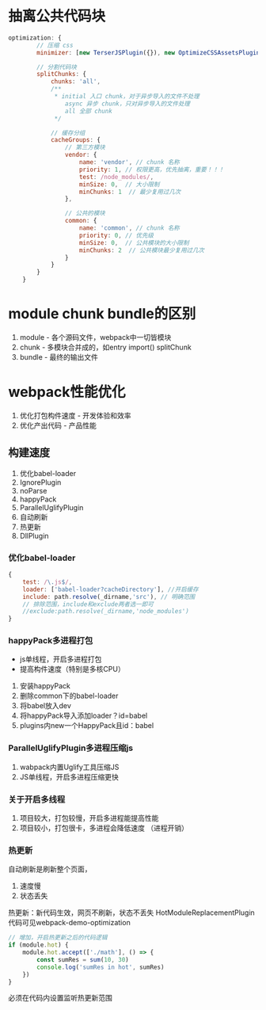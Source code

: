 # 抽离公共代码块
```js
optimization: {
        // 压缩 css
        minimizer: [new TerserJSPlugin({}), new OptimizeCSSAssetsPlugin({})],

        // 分割代码块
        splitChunks: {
            chunks: 'all',
            /**
             * initial 入口 chunk，对于异步导入的文件不处理
                async 异步 chunk，只对异步导入的文件处理
                all 全部 chunk
             */

            // 缓存分组
            cacheGroups: {
                // 第三方模块
                vendor: {
                    name: 'vendor', // chunk 名称
                    priority: 1, // 权限更高，优先抽离，重要！！！
                    test: /node_modules/,
                    minSize: 0,  // 大小限制
                    minChunks: 1  // 最少复用过几次
                },

                // 公共的模块
                common: {
                    name: 'common', // chunk 名称
                    priority: 0, // 优先级
                    minSize: 0,  // 公共模块的大小限制
                    minChunks: 2  // 公共模块最少复用过几次
                }
            }
        }
    }
```
# module chunk bundle的区别
1. module - 各个源码文件，webpack中一切皆模块
2. chunk - 多模块合并成的，如entry import() splitChunk
3. bundle - 最终的输出文件

# webpack性能优化
1. 优化打包构件速度 - 开发体验和效率
2. 优化产出代码 - 产品性能

## 构建速度
1. 优化babel-loader
2. IgnorePlugin
3. noParse
4. happyPack
5. ParallelUglifyPlugin
6. 自动刷新
7. 热更新
8. DllPlugin

### 优化babel-loader
```js
{
    test: /\.js$/,
    loader: ['babel-loader?cacheDirectory'], //开启缓存
    include: path.resolve(_dirname,'src'), // 明确范围
    // 排除范围，include和exclude两者选一即可
    //exclude:path.resolve(_dirname,'node_modules')
}
```
### happyPack多进程打包
- js单线程，开启多进程打包
- 提高构件速度（特别是多核CPU）

1. 安装happyPack
2. 删除common下的babel-loader
3. 将babel放入dev
4. 将happyPack导入添加loader？id=babel
5. plugins内new一个HappyPack且id：babel

### ParallelUglifyPlugin多进程压缩js
1. wabpack内置Uglify工具压缩JS
2. JS单线程，开启多进程压缩更快

### 关于开启多线程
1. 项目较大，打包较慢，开启多进程能提高性能
2. 项目较小，打包很卡，多进程会降低速度 （进程开销）

### 热更新
自动刷新是刷新整个页面，
1. 速度慢
2. 状态丢失

热更新：新代码生效，网页不刷新，状态不丢失
HotModuleReplacementPlugin
代码可见webpack-demo-optimization

```js
// 增加，开启热更新之后的代码逻辑
if (module.hot) {
    module.hot.accept(['./math'], () => {
        const sumRes = sum(10, 30)
        console.log('sumRes in hot', sumRes)
    })
}
```
必须在代码内设置监听热更新范围